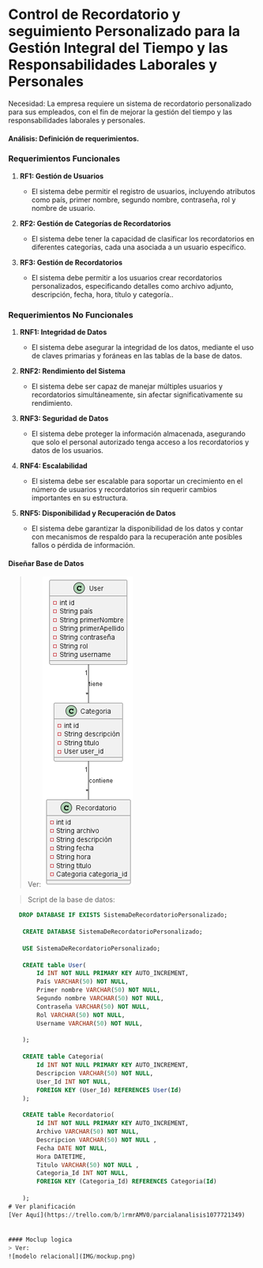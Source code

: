 # Control de Recordatorio y seguimiento  Personalizado para la Gestión Integral del Tiempo y las Responsabilidades Laborales y Personales

Necesidad:
La empresa requiere un sistema de recordatorio personalizado para sus empleados, con el fin de mejorar la gestión del tiempo y las responsabilidades laborales y personales.

#### Análisis: Definición de requerimientos.
### Requerimientos Funcionales

1. **RF1: Gestión de Usuarios**
   - El sistema debe permitir el registro de usuarios, incluyendo atributos como país, primer nombre, segundo nombre, contraseña, rol y nombre de usuario.

2. **RF2: Gestión de Categorías de Recordatorios**
   - El sistema debe tener la capacidad de clasificar los recordatorios en diferentes categorías, cada una asociada a un usuario específico.

3. **RF3: Gestión de Recordatorios**
   - El sistema debe permitir a los usuarios crear recordatorios personalizados, especificando detalles como archivo adjunto, descripción, fecha, hora, título y categoría..



### Requerimientos No Funcionales

1. **RNF1: Integridad de Datos**
   - El sistema debe asegurar la integridad de los datos, mediante el uso de claves primarias y foráneas en las tablas de la base de datos.

2. **RNF2: Rendimiento del Sistema**
   - El sistema debe ser capaz de manejar múltiples usuarios y recordatorios simultáneamente, sin afectar significativamente su rendimiento.


3. **RNF3: Seguridad de Datos**
   - El sistema debe proteger la información almacenada, asegurando que solo el personal autorizado tenga acceso a los recordatorios y datos de los usuarios.

4. **RNF4: Escalabilidad**
   - El sistema debe ser escalable para soportar un crecimiento en el número de usuarios y recordatorios sin requerir cambios importantes en su estructura.

5. **RNF5: Disponibilidad y Recuperación de Datos**
   - El sistema debe garantizar la disponibilidad de los datos y contar con mecanismos de respaldo para la recuperación ante posibles fallos o pérdida de información.


#### Diseñar Base de Datos


> Ver:
![modelo relacional](IMG/MR.png)

> Script de la base de datos:
```sql
   DROP DATABASE IF EXISTS SistemaDeRecordatorioPersonalizado;

    CREATE DATABASE SistemaDeRecordatorioPersonalizado;

    USE SistemaDeRecordatorioPersonalizado;

    CREATE table User(
        Id INT NOT NULL PRIMARY KEY AUTO_INCREMENT,
        País VARCHAR(50) NOT NULL,
        Primer nombre VARCHAR(50) NOT NULL,
        Segundo nombre VARCHAR(50) NOT NULL,
        Contraseña VARCHAR(50) NOT NULL,
        Rol VARCHAR(50) NOT NULL,
        Username VARCHAR(50) NOT NULL,
        
    ); 

    CREATE table Categoria(
        Id INT NOT NULL PRIMARY KEY AUTO_INCREMENT,
        Descripcion VARCHAR(50) NOT NULL,
        User_Id INT NOT NULL,
        FOREIGN KEY (User_Id) REFERENCES User(Id)
    ); 

    CREATE table Recordatorio(
        Id INT NOT NULL PRIMARY KEY AUTO_INCREMENT,
        Archivo VARCHAR(50) NOT NULL,
        Descripcion VARCHAR(50) NOT NULL ,
        Fecha DATE NOT NULL,
        Hora DATETIME,
        Titulo VARCHAR(50) NOT NULL ,
        Categoria_Id INT NOT NULL,
        FOREIGN KEY (Categoria_Id) REFERENCES Categoria(Id)
        
    );
# Ver planificación 
[Ver Aquí](https://trello.com/b/1rmrAMV0/parcialanalisis1077721349)


#### Moclup logica 
> Ver:
![modelo relacional](IMG/mockup.png)
